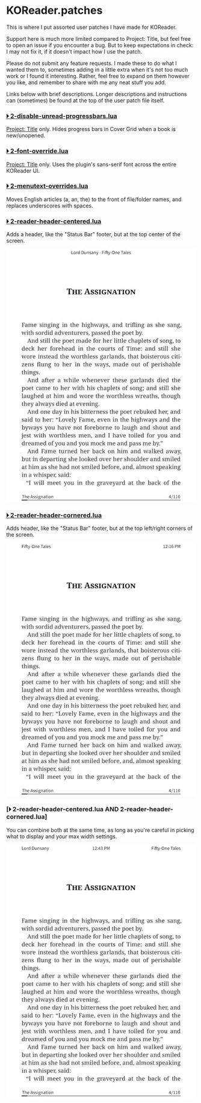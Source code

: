 # KOReader.patches

This is where I put assorted user patches I have made for KOReader. 

Support here is much more limited compared to Project: Title, but feel free to open an issue if you encounter a bug. 
But to keep expectations in check: I may not fix it, if it doesn't impact how I use the patch.

Please do not submit any feature requests. I made these to do what I wanted them to, sometimes adding in a little 
extra when it's not too much work or I found it interesting. Rather, feel free to expand on them however you like, 
and remember to share with me any neat stuff you add.

Links below with brief descriptions. Longer descriptions and instructions can (sometimes) be found at the top of the
user patch file itself.

### [🞂 2-disable-unread-progressbars.lua](2-disable-unread-progressbars.lua)
[Project: Title](https://github.com/joshuacant/ProjectTitle) only. Hides progress bars in Cover Grid when a book is new/unopened.



### [🞂 2-font-override.lua](2-font-override.lua)
[Project: Title](https://github.com/joshuacant/ProjectTitle) only. Uses the plugin's sans-serif font across the entire KOReader UI.



### [🞂 2-menutext-overrides.lua](2-menutext-overrides.lua)
Moves English articles (a, an, the) to the front of file/folder names, and replaces underscores with spaces.



### [🞂 2-reader-header-centered.lua](2-reader-header-centered.lua)
Adds a header, like the "Status Bar" footer, but at the top center of the screen.

<img src="resources/centered.jpg" width="600px">



### [🞂 2-reader-header-cornered.lua](2-reader-header-cornered.lua)
Adds header, like the "Status Bar" footer, but at the top left/right corners of the screen.

<img src="resources/cornered.jpg" width="600px">


### [🞂 2-reader-header-centered.lua AND 2-reader-header-cornered.lua]
You can combine both at the same time, as long as you're careful in picking what to display and your max width settings.

<img src="resources/both.jpg" width="600px">
